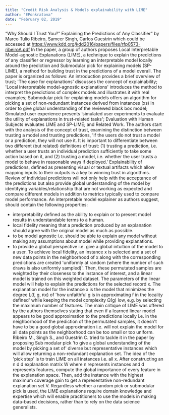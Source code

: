 ```yaml
---
title: "Credit Risk Analysis & Models explainability with LIME"
author: "EPonkratova"
date: "February 02, 2019"
---
```


“Why Should I Trust You?" Explaining the Predictions of Any Classifier" by Marco Tulio Ribeiro, Sameer Singh, Carlos Guestrin which could be accessed at https://www.kdd.org/kdd2016/papers/files/rfp0573-ribeiroA.pdf
In the paper, a group of authors proposes Local Interpretable Model-agnostic Explanations (LIME), a technique to explain the predictions of any classifier or regressor by learning an interpretable model locally around the prediction and Submodular pick for explaining models (SP-LIME), a method for building trust in the predictions of a model overall. The paper is organized as follows: An introduction provides a brief overview of trust; 'The case for explanations' discusses the concept of explainability; 'Local interpretable model-agnostic explanations' introduces the method to interpret the predictions of complex models and illustrates it with real examples; Submodular pick for explaining models offers an algorithm for picking a set of non-redundant instances derived from instances (xs) in order to give global understanding of the reviewed black box model; Simulated user experience presents ‘simulated user experiments to evaluate the utility of explanations in trust-related tasks'; Evaluation with Human Subjects evaluates LIME and SP-LIME; and Related Work.
The authors start with the analysis of the concept of trust, examining the distinction between trusting a model and trusting predictions, 'if the users do not trust a model or a prediction, they will not use it. It is important to differentiate between two different (but related) definitions of trust: (1) trusting a prediction, i.e. whether a user trusts an individual prediction sufficiently to take some action based on it, and (2) trusting a model, i.e. whether the user trusts a model to behave in reasonable ways if deployed.'
Explainability of predictions, defined as presenting visual or textual artifacts which allow mapping inputs to their outputs is a key to winning trust in algorithms. Review of individual predictions will not only help with the acceptance of the predictions but also provide global understanding of the model by identifying variables/relationship that are not working as expected and compare different models in addition to metrics typically used to compare model performance. An interpretable model explainer as authors suggest, should contain the following properties:
- interpretability defined as the ability to explain or to present model results in understandable terms to a human.
- local fidelity meaning that a prediction produced by an explanation should agree with the original model as much as possible.
- to be model agnostic i.e. should be able to explain any model without making any assumptions about model while providing explanations.
- to provide a global perspective i.e. give a global intuition of the model to a user.
To achieve local fidelity, an instance x is selected and a set of new data points in the neighborhood of x along with the corresponding predictions are created 'uniformly at random (where the number of such draws is also uniformly sampled)'. Then, these permutated samples are weighted by their closeness to the instance of interest, and a linear model is trained on this weighted dataset. The parameters of the linear model will help to explain the predictions for the selected record x.
The explanation model for the instance x is the model that minimizes the degree L(f, g, πx) of 'how unfaithful g is in approximating f in the locality defined' while keeping the model complexity Ω(g) low, e.g. by selecting the maximum number of features.
The main critique of LIME was offered by the authors themselves stating that even if a learned linear model appears to be good approximation to the predictions locally i.e. in the neighborhood of the prediction of the permutated samples, it doesn't have to be a good global approximation i.e. will not explain the model for all data points as the neighborhood can be too small or too uniform. Ribeiro M., Singh S., and Guestrin C. tried to tackle it in the paper by proposing Sub modular pick 'to give a global understanding of the model by picking a set of' diverse but representative instances which will allow returning a non-redundant explanation set. The idea of the 'pick step' is to train LIME on all instances i.e. all x. After constructing an n d d explanation matrix W where n represents instances and d represents features, compute the global importance of every feature in the explanation space. Then, add the instance with the highest maximum coverage gain to get a representative non-redundant explanation set V.
Regardless whether a random pick or submodular pick is used, the LIME explanations require domain knowledge and expertise which will enable practitioners to use the models in making data-based decisions, rather than to rely on the data science generalists.
